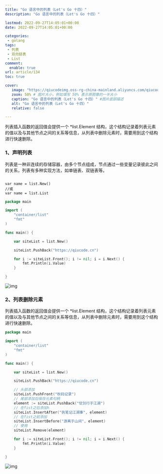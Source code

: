 ```yaml
---
title: "Go 语言中的列表（Let's Go 十四）"
description: "Go 语言中的列表（Let's Go 十四）"

lastmod: 2022-09-27T14:05:01+00:00
date: 2022-09-27T14:05:01+00:00

categories:
 - golang
tags:
 - 列表
 - 双向链表
 - List
comment:
  enable: true
url: article/134
toc: true

cover:
   image: "https://qiucodeimg.oss-rg-china-mainland.aliyuncs.com/qiucode2020/1664287382668.png" #图片路径例如：posts/tech/123/123.png
   zoom: 50% # 图片大小，例如填写 50% 表示原图像的一半大小
   caption: "Go 语言中的列表（Let's Go 十四）" #图片底部描述
   alt: "Go 语言中的列表（Let's Go 十四）"
   relative: false

---
```


列表插入函数的返回值会提供一个 *list.Element 结构，这个结构记录着列表元素的值以及与其他节点之间的关系等信息，从列表中删除元素时，需要用到这个结构进行快速删除。

<!--more-->

### 1、声明列表

列表是一种非连续的存储容器，由多个节点组成，节点通过一些变量记录彼此之间的关系，列表有多种实现方法，如单链表、双链表等。

```golang

var name = list.New()
//或
var name = list.List
```



```go
package main

import (
    "container/list"
    "fmt"
)

func main() {

    var siteList = list.New()

    siteList.PushBack("https://qiucode.cn")

    for i := siteList.Front(); i != nil; i = i.Next() {
        fmt.Println(i.Value)
    }

}
```



![img](https://qiucodeimg.oss-rg-china-mainland.aliyuncs.com/qiucode2020/1664287382668.png)

### 2、列表删除元素

列表插入函数的返回值会提供一个 *list.Element 结构，这个结构记录着列表元素的值以及与其他节点之间的关系等信息，从列表中删除元素时，需要用到这个结构进行快速删除。

```go
package main

import (
    "container/list"
    "fmt"
)

func main() {

    var siteList = list.New()

    siteList.PushBack("https://qiucode.cn")

    // 头部添加
    siteList.PushFront("秋码记录")
    // 尾部添加后保存元素句柄
    element := siteList.PushBack("仗剑行于江湖")
    // 在fist之后添加h
    siteList.InsertAfter("执笔记江湖事", element)
    // 在fist之前添加
    siteList.InsertBefore("游离于山间", element)
    // 使用
    siteList.Remove(element)

    for i := siteList.Front(); i != nil; i = i.Next() {
        fmt.Println(i.Value)
    }

}
```



![img](https://qiucodeimg.oss-rg-china-mainland.aliyuncs.com/qiucode2020/1664287414660.png)